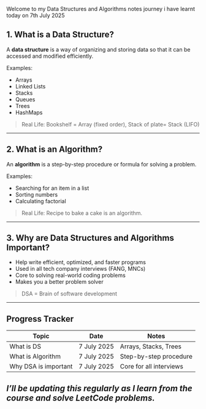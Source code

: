 

Welcome to my Data Structures and Algorithms notes journey
i have learnt today on 7th July 2025

## 1. What is a Data Structure?

A **data structure** is a way of organizing and storing data so that it can be accessed and modified efficiently.

Examples:
- Arrays
- Linked Lists
- Stacks
- Queues
- Trees
- HashMaps

> Real Life: Bookshelf = Array (fixed order), Stack of plate= Stack (LIFO)

---

##  2. What is an Algorithm?

An **algorithm** is a step-by-step procedure or formula for solving a problem.

Examples:
- Searching for an item in a list
- Sorting numbers
- Calculating factorial

>  Real Life: Recipe to bake a cake is an algorithm.

---

##  3. Why are Data Structures and Algorithms Important?

- Help write efficient, optimized, and faster programs
- Used in all tech company interviews (FANG, MNCs)
- Core to solving real-world coding problems
- Makes you a better problem solver

>  DSA = Brain of software development

---

## Progress Tracker

|  Topic | Date | Notes |
|---------|--------|---------|
| What is DS | 7 July 2025 | Arrays, Stacks, Trees 
| What is Algorithm | 7 July 2025 | Step-by-step procedure 
| Why DSA is important | 7 July 2025 | Core for all interviews |



## _I’ll be updating this regularly as I learn from the course and solve LeetCode problems._

